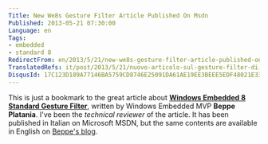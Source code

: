```yaml
---
Title: New We8s Gesture Filter Article Published On Msdn
Published: 2013-05-21 07:30:00
Language: en
Tags:
- embedded
- standard 8
RedirectFrom: en/2013/5/21/new-we8s-gesture-filter-article-published-on-msdn.aspx
TranslatedRefs: it/post/2013/5/21/nuovo-articolo-sul-gesture-filter-di-we8s-pubblicato-su-msdn.md
DisqusId: 17C123D189A77146BA5759CD8746E25091DA61AE19EE3BEEE5EDF48021E3301C
---
```

This is just a bookmark to the great article about **<a href="http://msdn.microsoft.com/it-it/library/dn175732" target="_blank">Windows Embedded 8 Standard Gesture Filter</a>**, written by Windows Embedded MVP **Beppe Platania**. I've been the *technical reviewer* of the article. It has been published in Italian on Microsoft MSDN, but the same contents are available in English on <a href="http://beppeplatania.cloudapp.net/en/2013/5/19/windows-embedded-8-standard-gesture-filter.aspx" target="_blank">Beppe's blog</a>.